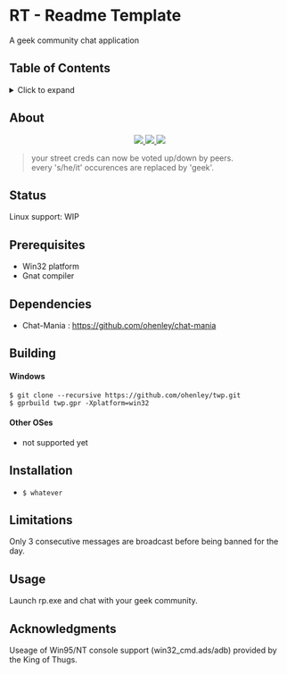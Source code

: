 # RT - Readme Template
A geek community chat application

## Table of Contents
<details>
<summary>Click to expand</summary>

1. [About](#About)
2. [Status](#Status)
3. [Prerequisites](#Prerequisites)  
4. [Dependencies](#Dependencies)
5. [Building](#Building)
   1. [Windows](#Windows)
   2. [Other OSes](#Other-OSes)
6. [Installation](#Installation)
7. [Limitations](#Limitations)
8. [Usage](#Usage)
9. [Acknowledgments](#Acknowledgments)

</details>

## About
<div align="center">

<a href="https://www.youtube.com/embed/yUqJkAZofZs">
<img border="0" src="https://img.youtube.com/vi/yUqJkAZofZs/1.jpg" style="max-width:100%;">
</a>
  
<a href="https://www.youtube.com/embed/3e-BGblAMC4">
<img border="0" src="https://img.youtube.com/vi/3e-BGblAMC4/2.jpg" style="max-width:100%;">	
</a>
  
<a href="https://www.youtube.com/embed/0yXwnk8Cr0c">
<img border="0" src="https://img.youtube.com/vi/0yXwnk8Cr0c/3.jpg" style="max-width:100%;">
</a>
   
</div>

> your street creds can now be voted up/down by peers.  
> every 's/he/it' occurences are replaced by 'geek'.

<!---![alt text](https://github.com/ohenley/readme-template/blob/master/thug_war.png)--->

## Status
Linux support: WIP

## Prerequisites
- Win32 platform
- Gnat compiler

## Dependencies
- Chat-Mania : https://github.com/ohenley/chat-mania

## Building
#### Windows
`$ git clone --recursive https://github.com/ohenley/twp.git`      
`$ gprbuild twp.gpr -Xplatform=win32`
   
#### Other OSes
- not supported yet

## Installation
- `$ whatever`

## Limitations
Only 3 consecutive messages are broadcast before being banned for the day.

## Usage
Launch rp.exe and chat with your geek community.

## Acknowledgments
Useage of Win95/NT console support (win32_cmd.ads/adb) provided by the King of Thugs. 
